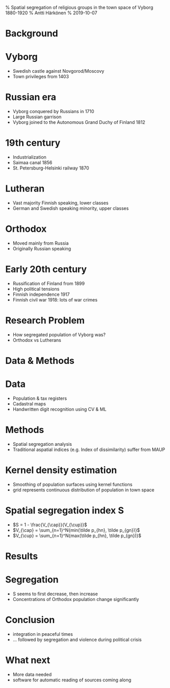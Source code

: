 % Spatial segregation of religious groups in the town space of Vyborg 1880-1920
% Antti Härkönen
% 2019-10-07

# Background

# Vyborg

- Swedish castle against Novgorod/Moscovy
- Town privileges from 1403

# Russian era

- Vyborg conquered by Russians in 1710
- Large Russian garrison
- Vyborg joined to the Autonomous Grand Duchy of Finland 1812

# 19th century

- Industrialization
- Saimaa canal 1856
- St. Petersburg-Helsinki railway 1870

# Lutheran

- Vast majority Finnish speaking, lower classes
- German and Swedish speaking minority, upper classes

# Orthodox

- Moved mainly from Russia
- Originally Russian speaking

# Early 20th century

- Russification of Finland from 1899
- High political tensions
- Finnish independence 1917
- Finnish civil war 1918: lots of war crimes

# Research Problem

- How segregated population of Vyborg was?
- Orthodox vs Lutherans

# Data & Methods

# Data

- Population & tax registers
- Cadastral maps
- Handwritten digit recognition using CV & ML

# Methods

- Spatial segregation analysis
- Traditional aspatial indices (e.g. Index of dissimilarity) suffer from MAUP

# Kernel density estimation

- Smoothing of population surfaces using kernel functions
- grid represents continuous distribution of population in town space

# Spatial segregation index S

- $S = 1 - \frac{V_{\cap}}{V_{\cup}}$
- $V_{\cap} = \sum_{n=1}^N{min(\tilde p_{hn}, \tilde p_{gn})}$
- $V_{\cup} = \sum_{n=1}^N{max(\tilde p_{hn}, \tilde p_{gn})}$

# Results

# Segregation

- S seems to first decrease, then increase
- Concentrations of Orthodox population change significantly

# Conclusion

- integration in peaceful times 
- ... followed by segregation and violence during political crisis

# What next

- More data needed
- software for automatic reading of sources coming along
